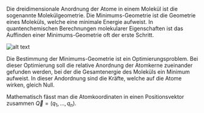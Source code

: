 Die dreidimensionale Anordnung der Atome in einem Molekül ist die sogenannte Molekülgeometrie. Die Minimums-Geometrie ist die Geometrie eines Moleküls, welche eine minimale Energie aufweist. In quantenchemischen Berechnungen molekularer Eigenschaften ist das Auffinden einer Minimums-Geometrie oft der erste Schritt.

![alt text](figures/potential_hyperfläche.png)

Die Bestimmung der Minimums-Geometrie ist ein Optimierungsproblem. Bei dieser Optimierung soll die relative Anordnung der Atomkerne zueinander gefunden werden, bei der die Gesamtenergie des Moleküls ein Minimum aufweist. In dieser Andordnung sind die Kräfte, welche auf die Atome wirken, gleich Null.

Mathematisch fässt man die Atomkoordinaten in einen Positionsvektor zusammen $\vec{Q} = (q_1,...,q_n)$.